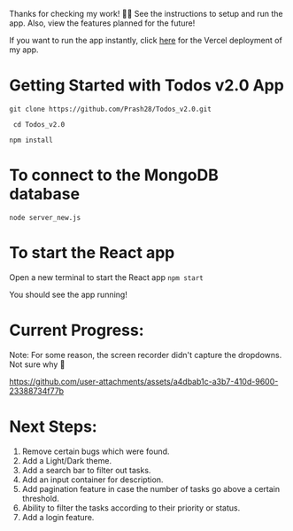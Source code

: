 Thanks for checking my work! 🤠👋
See the instructions to setup and run the app. Also, view the features planned for the future!

If you want to run the app instantly, click [here](https://todos-v2-prash28s-projects.vercel.app/) for the Vercel deployment of my app.

# Getting Started with Todos v2.0 App

``` git clone https://github.com/Prash28/Todos_v2.0.git ```

``` cd Todos_v2.0```

```npm install```

# To connect to the MongoDB database

```node server_new.js```

# To start the React app

Open a new terminal to start the React app
```npm start```

You should see the app running!

# Current Progress:
Note: For some reason, the screen recorder didn't capture the dropdowns. Not sure why 🤔

https://github.com/user-attachments/assets/a4dbab1c-a3b7-410d-9600-23388734f77b

# Next Steps:

1. Remove certain bugs which were found.
2. Add a Light/Dark theme.
3. Add a search bar to filter out tasks.
4. Add an input container for description.
5. Add pagination feature in case the number of tasks go above a certain threshold.
6. Ability to filter the tasks according to their priority or status.
7. Add a login feature.

